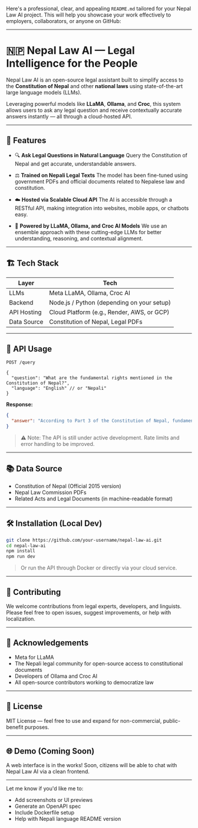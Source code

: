 Here's a professional, clear, and appealing `README.md` tailored for your Nepal Law AI project. This will help you showcase your work effectively to employers, collaborators, or anyone on GitHub:

---

# 🇳🇵 Nepal Law AI — Legal Intelligence for the People

Nepal Law AI is an open-source legal assistant built to simplify access to the **Constitution of Nepal** and other **national laws** using state-of-the-art large language models (LLMs).

Leveraging powerful models like **LLaMA**, **Ollama**, and **Croc**, this system allows users to ask any legal question and receive contextually accurate answers instantly — all through a cloud-hosted API.

---

## 🚀 Features

* 🔍 **Ask Legal Questions in Natural Language**
  Query the Constitution of Nepal and get accurate, understandable answers.

* ⚖️ **Trained on Nepali Legal Texts**
  The model has been fine-tuned using government PDFs and official documents related to Nepalese law and constitution.

* ☁️ **Hosted via Scalable Cloud API**
  The AI is accessible through a RESTful API, making integration into websites, mobile apps, or chatbots easy.

* 🧠 **Powered by LLaMA, Ollama, and Croc AI Models**
  We use an ensemble approach with these cutting-edge LLMs for better understanding, reasoning, and contextual alignment.

---

## 🏗️ Tech Stack

| Layer       | Tech                                       |
| ----------- | ------------------------------------------ |
| LLMs        | Meta LLaMA, Ollama, Croc AI                |
| Backend     | Node.js / Python (depending on your setup) |
| API Hosting | Cloud Platform (e.g., Render, AWS, or GCP) |
| Data Source | Constitution of Nepal, Legal PDFs          |

---

## 📡 API Usage

```http
POST /query

{
  "question": "What are the fundamental rights mentioned in the Constitution of Nepal?",
  "language": "English" // or "Nepali"
}
```

**Response:**

```json
{
  "answer": "According to Part 3 of the Constitution of Nepal, fundamental rights include..."
}
```

> ⚠️ Note: The API is still under active development. Rate limits and error handling to be improved.

---

## 📚 Data Source

* Constitution of Nepal (Official 2015 version)
* Nepal Law Commission PDFs
* Related Acts and Legal Documents (in machine-readable format)

---

## 🛠️ Installation (Local Dev)

```bash
git clone https://github.com/your-username/nepal-law-ai.git
cd nepal-law-ai
npm install
npm run dev
```

> Or run the API through Docker or directly via your cloud service.

---

## 🤝 Contributing

We welcome contributions from legal experts, developers, and linguists.
Please feel free to open issues, suggest improvements, or help with localization.

---

## 🙏 Acknowledgements

* Meta for LLaMA
* The Nepali legal community for open-source access to constitutional documents
* Developers of Ollama and Croc AI
* All open-source contributors working to democratize law

---

## 📜 License

MIT License — feel free to use and expand for non-commercial, public-benefit purposes.

---

## 🌐 Demo (Coming Soon)

A web interface is in the works! Soon, citizens will be able to chat with Nepal Law AI via a clean frontend.

---

Let me know if you'd like me to:

* Add screenshots or UI previews
* Generate an OpenAPI spec
* Include Dockerfile setup
* Help with Nepali language README version

